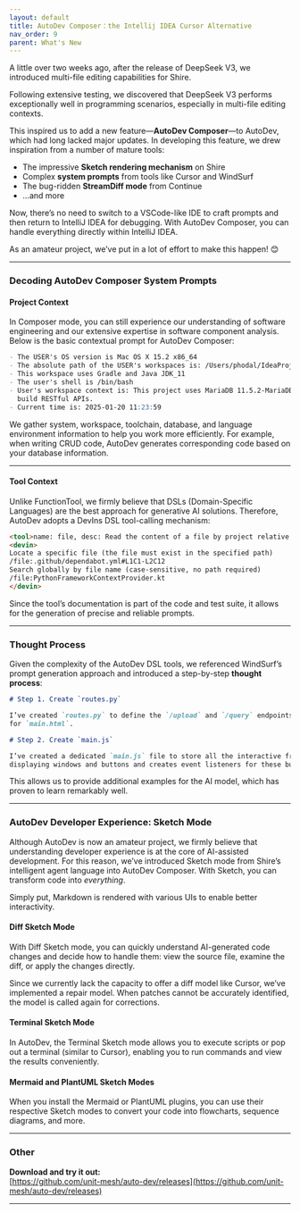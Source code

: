 ```yaml
---
layout: default
title: AutoDev Composer：the Intellij IDEA Cursor Alternative
nav_order: 9
parent: What's New
---
```


A little over two weeks ago, after the release of DeepSeek V3, we introduced multi-file editing capabilities for Shire.

Following extensive testing, we discovered that DeepSeek V3 performs exceptionally well in programming scenarios,
especially in multi-file editing contexts.

This inspired us to add a new feature—**AutoDev Composer**—to AutoDev, which had long lacked major updates. In
developing this feature, we drew inspiration from a number of mature tools:

- The impressive **Sketch rendering mechanism** on Shire
- Complex **system prompts** from tools like Cursor and WindSurf
- The bug-ridden **StreamDiff mode** from Continue
- …and more

Now, there’s no need to switch to a VSCode-like IDE to craft prompts and then return to IntelliJ IDEA for debugging.
With AutoDev Composer, you can handle everything directly within IntelliJ IDEA.

As an amateur project, we’ve put in a lot of effort to make this happen! 😊

---

### **Decoding AutoDev Composer System Prompts**

#### **Project Context**

In Composer mode, you can still experience our understanding of software engineering and our extensive expertise in
software component analysis. Below is the basic contextual prompt for AutoDev Composer:

```markdown
- The USER's OS version is Mac OS X 15.2 x86_64
- The absolute path of the USER's workspaces is: /Users/phodal/IdeaProjects/untitled
- This workspace uses Gradle and Java JDK_11
- The user's shell is /bin/bash
- User's workspace context is: This project uses MariaDB 11.5.2-MariaDB, Spring Boot 2.7.10, Spring MVC, and JDBC to
  build RESTful APIs.
- Current time is: 2025-01-20 11:23:59  
```  

We gather system, workspace, toolchain, database, and language environment information to help you work more
efficiently. For example, when writing CRUD code, AutoDev generates corresponding code based on your database
information.

---

#### **Tool Context**

Unlike FunctionTool, we firmly believe that DSLs (Domain-Specific Languages) are the best approach for generative AI
solutions. Therefore, AutoDev adopts a DevIns DSL tool-calling mechanism:

```markdown
<tool>name: file, desc: Read the content of a file by project relative path, example:  
<devin>  
Locate a specific file (the file must exist in the specified path)  
/file:.github/dependabot.yml#L1C1-L2C12  
Search globally by file name (case-sensitive, no path required)  
/file:PythonFrameworkContextProvider.kt  
</devin>  
```  

Since the tool’s documentation is part of the code and test suite, it allows for the generation of precise and reliable
prompts.

---

### **Thought Process**

Given the complexity of the AutoDev DSL tools, we referenced WindSurf’s prompt generation approach and introduced a
step-by-step **thought process**:

```markdown
# Step 1. Create `routes.py`

I’ve created `routes.py` to define the `/upload` and `/query` endpoints. Additionally, I’ve added `/` as the endpoint
for `main.html`.

# Step 2. Create `main.js`

I’ve created a dedicated `main.js` file to store all the interactive front-end code. It defines UI elements for
displaying windows and buttons and creates event listeners for these buttons.  
```  

This allows us to provide additional examples for the AI model, which has proven to learn remarkably well.

---

### **AutoDev Developer Experience: Sketch Mode**

Although AutoDev is now an amateur project, we firmly believe that understanding developer experience is at the core of
AI-assisted development. For this reason, we’ve introduced Sketch mode from Shire’s intelligent agent language into
AutoDev Composer. With Sketch, you can transform code into *everything*.

Simply put, Markdown is rendered with various UIs to enable better interactivity.

#### **Diff Sketch Mode**

With Diff Sketch mode, you can quickly understand AI-generated code changes and decide how to handle them: view the
source file, examine the diff, or apply the changes directly.

Since we currently lack the capacity to offer a diff model like Cursor, we’ve implemented a repair model. When patches
cannot be accurately identified, the model is called again for corrections.

#### **Terminal Sketch Mode**

In AutoDev, the Terminal Sketch mode allows you to execute scripts or pop out a terminal (similar to Cursor), enabling
you to run commands and view the results conveniently.

#### **Mermaid and PlantUML Sketch Modes**

When you install the Mermaid or PlantUML plugins, you can use their respective Sketch modes to convert your code into
flowcharts, sequence diagrams, and more.

---

### **Other**

**Download and try it out:**  
[https://github.com/unit-mesh/auto-dev/releases](https://github.com/unit-mesh/auto-dev/releases)

---  